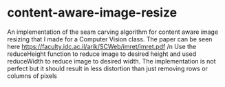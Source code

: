 # content-aware-image-resize
An implementation of the seam carving algorithm for content aware image resizing that I made for a Computer Vision class.
The paper can be seen here https://faculty.idc.ac.il/arik/SCWeb/imret/imret.pdf /n
Use the reduceHeight function to reduce image to desired height and used reduceWidth to reduce image to desired width.
The implementation is not perfect but it should result in less distortion than just removing rows or columns of pixels
